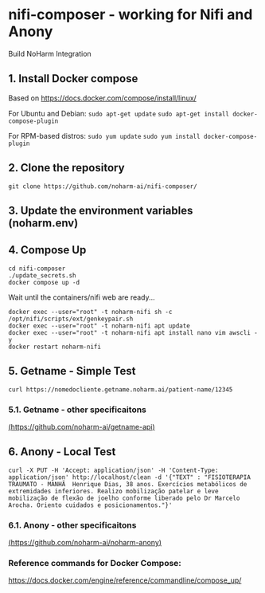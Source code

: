 # nifi-composer - working for Nifi and Anony
Build NoHarm Integration

## 1. Install Docker compose 
Based on https://docs.docker.com/compose/install/linux/

For Ubuntu and Debian:
```sudo apt-get update```
```sudo apt-get install docker-compose-plugin```

For RPM-based distros:
```sudo yum update```
```sudo yum install docker-compose-plugin```

## 2. Clone the repository
```git clone https://github.com/noharm-ai/nifi-composer/ ```

## 3. Update the environment variables (noharm.env)

## 4. Compose Up

```
cd nifi-composer
./update_secrets.sh
docker compose up -d
```

Wait until the containers/nifi web are ready...

```
docker exec --user="root" -t noharm-nifi sh -c /opt/nifi/scripts/ext/genkeypair.sh
docker exec --user="root" -t noharm-nifi apt update
docker exec --user="root" -t noharm-nifi apt install nano vim awscli -y
docker restart noharm-nifi
```

## 5. Getname - Simple Test

```
curl https://nomedocliente.getname.noharm.ai/patient-name/12345
```

### 5.1. Getname - other specificaitons

[(https://github.com/noharm-ai/getname-api)](https://github.com/noharm-ai/getname-api)

## 6. Anony - Local Test

```
curl -X PUT -H 'Accept: application/json' -H 'Content-Type: application/json' http://localhost/clean -d '{"TEXT" : "FISIOTERAPIA TRAUMATO - MANHÃ  Henrique Dias, 38 anos. Exercícios metabólicos de extremidades inferiores. Realizo mobilização patelar e leve mobilização de flexão de joelho conforme liberado pelo Dr Marcelo Arocha. Oriento cuidados e posicionamentos."}'
```

### 6.1. Anony - other specificaitons

[(https://github.com/noharm-ai/noharm-anony)](https://github.com/noharm-ai/noharm-anony)

### Reference commands for Docker Compose: 
https://docs.docker.com/engine/reference/commandline/compose_up/
